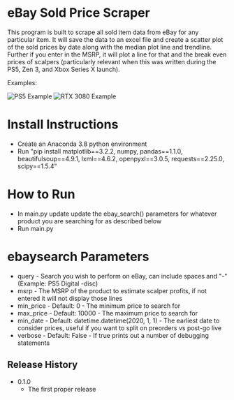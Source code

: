 # eBay Sold Price Scraper

This program is built to scrape all sold item data from eBay for any particular item. It will save the data to an excel file and create a scatter plot of the sold prices by date along with the median plot line and trendline. Further if you enter in the MSRP, it will plot a line for that and the break even prices of scalpers (particularly relevant when this was written during the PS5, Zen 3, and Xbox Series X launch). 

Examples:

![PS5 Example](https://github.com/driscoll42/ebayScraper/blob/master/PS5%20-digital.png)
![RTX 3080 Example](https://github.com/driscoll42/ebayScraper/blob/master/RTX+3080.png?raw=true)

# Install Instructions

* Create an Anaconda 3.8 python environment
* Run "pip install matplotlib==3.2.2, numpy, pandas==1.1.0, beautifulsoup==4.9.1, lxml==4.6.2, openpyxl==3.0.5, requests==2.25.0, scipy==1.5.4"

# How to Run
* In main.py update update the ebay_search() parameters for whatever product you are searching for as described below 
* Run main.py

# ebaysearch Parameters

* query - Search you wish to perform on eBay, can include spaces and "-" (Example: PS5 Digital -disc)
* msrp - The MSRP of the product to estimate scalper profits, if not entered it will not display those lines
* min_price - Default: 0 - The minimum price to search for
* max_price - Default: 10000 - The maximum price to search for
* min_date - Default: datetime.datetime(2020, 1, 1) - The earliest date to consider prices, useful if you want to split on preorders vs post-go live
* verbose - Default: False - If true prints out a number of debugging statements

## Release History

* 0.1.0
    * The first proper release
